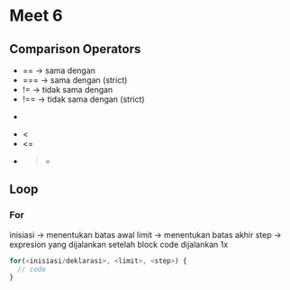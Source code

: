 # Meet 6

## Comparison Operators

- == -> sama dengan
- === -> sama dengan (strict)
- != -> tidak sama dengan
- !== -> tidak sama dengan (strict)
- >
- <
- <=
- >=


## Loop

### For
inisiasi -> menentukan batas awal
limit -> menentukan batas akhir
step -> expresion yang dijalankan setelah block code dijalankan 1x
```js
for(<inisiasi/deklarasi>, <limit>, <step>) {
  // code
}
```